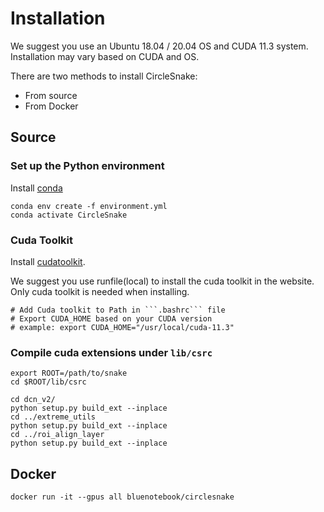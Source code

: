 # Installation

We suggest you use an Ubuntu 18.04 / 20.04 OS and CUDA 11.3 system. Installation may vary based on CUDA and OS.

There are two methods to install CircleSnake:
- From source
- From Docker

## Source
### Set up the Python environment
Install [conda](https://docs.conda.io/en/latest/miniconda.html)
```
conda env create -f environment.yml
conda activate CircleSnake
```
### Cuda Toolkit
Install [cudatoolkit](https://developer.nvidia.com/cuda-11.3.0-download-archive?target_os=Linux&target_arch=x86_64&Distribution=Ubuntu).

We suggest you use runfile(local) to install the cuda toolkit in the website. Only cuda toolkit is needed when installing.

```
# Add Cuda toolkit to Path in ```.bashrc``` file
# Export CUDA_HOME based on your CUDA version
# example: export CUDA_HOME="/usr/local/cuda-11.3"
```

### Compile cuda extensions under `lib/csrc`

```
export ROOT=/path/to/snake
cd $ROOT/lib/csrc

cd dcn_v2/
python setup.py build_ext --inplace
cd ../extreme_utils
python setup.py build_ext --inplace
cd ../roi_align_layer
python setup.py build_ext --inplace
```

## Docker
```
docker run -it --gpus all bluenotebook/circlesnake
```
